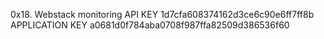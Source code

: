 0x18. Webstack monitoring
API KEY  1d7cfa608374162d3ce6c90e6ff7ff8b
APPLICATION KEY a0681d0f784aba0708f987ffa82509d386536f60
